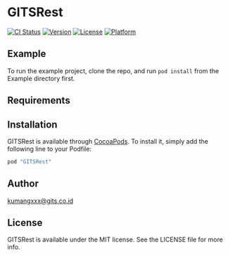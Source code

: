 # GITSRest

[![CI Status](http://img.shields.io/travis/rahadian@dealservices.nl/GITSRest.svg?style=flat)](https://travis-ci.org/rahadian@dealservices.nl/GITSRest)
[![Version](https://img.shields.io/cocoapods/v/GITSRest.svg?style=flat)](http://cocoapods.org/pods/GITSRest)
[![License](https://img.shields.io/cocoapods/l/GITSRest.svg?style=flat)](http://cocoapods.org/pods/GITSRest)
[![Platform](https://img.shields.io/cocoapods/p/GITSRest.svg?style=flat)](http://cocoapods.org/pods/GITSRest)

## Example

To run the example project, clone the repo, and run `pod install` from the Example directory first.

## Requirements

## Installation

GITSRest is available through [CocoaPods](http://cocoapods.org). To install
it, simply add the following line to your Podfile:

```ruby
pod "GITSRest"
```

## Author

kumangxxx@gits.co.id

## License

GITSRest is available under the MIT license. See the LICENSE file for more info.
